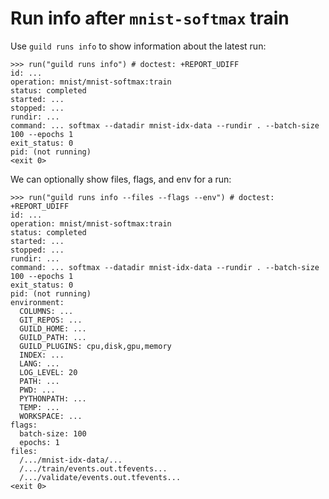 # Run info after `mnist-softmax` train

Use `guild runs info` to show information about the latest run:

    >>> run("guild runs info") # doctest: +REPORT_UDIFF
    id: ...
    operation: mnist/mnist-softmax:train
    status: completed
    started: ...
    stopped: ...
    rundir: ...
    command: ... softmax --datadir mnist-idx-data --rundir . --batch-size 100 --epochs 1
    exit_status: 0
    pid: (not running)
    <exit 0>

We can optionally show files, flags, and env for a run:

    >>> run("guild runs info --files --flags --env") # doctest: +REPORT_UDIFF
    id: ...
    operation: mnist/mnist-softmax:train
    status: completed
    started: ...
    stopped: ...
    rundir: ...
    command: ... softmax --datadir mnist-idx-data --rundir . --batch-size 100 --epochs 1
    exit_status: 0
    pid: (not running)
    environment:
      COLUMNS: ...
      GIT_REPOS: ...
      GUILD_HOME: ...
      GUILD_PATH: ...
      GUILD_PLUGINS: cpu,disk,gpu,memory
      INDEX: ...
      LANG: ...
      LOG_LEVEL: 20
      PATH: ...
      PWD: ...
      PYTHONPATH: ...
      TEMP: ...
      WORKSPACE: ...
    flags:
      batch-size: 100
      epochs: 1
    files:
      /.../mnist-idx-data/...
      /.../train/events.out.tfevents...
      /.../validate/events.out.tfevents...
    <exit 0>
